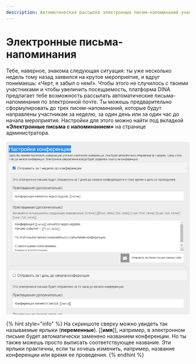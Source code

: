 ```yaml
---
description: Автоматическая рассылка электронных писем-напоминаний участникам конференции
---
```


# Электронные письма-напоминания

Тебе, наверное, знакома следующая ситуация: ты уже несколько недель тому назад заявился на крутое мероприятие, и вдруг понимаешь: «Черт, я забыл о нем!». Чтобы этого не случилось с твоими участниками и чтобы увеличить посещаемость, платформа DINA предлагает тебе возможность рассылать автоматические письма-напоминания по электронной почте. Ты можешь предварительно сформулировать до трех писем-напоминаний, которые будут направлены участникам за неделю, за один день или за один час до начала мероприятия. Настройки для этого можно найти под вкладкой **«Электронные письма с напоминанием»** на странице администратора.

![&#x41D;&#x430;&#x441;&#x442;&#x440;&#x43E;&#x439;&#x43A;&#x430; &#x44D;&#x43B;&#x435;&#x43A;&#x442;&#x440;&#x43E;&#x43D;&#x43D;&#x44B;&#x445; &#x43F;&#x438;&#x441;&#x435;&#x43C;-&#x43D;&#x430;&#x43F;&#x43E;&#x43C;&#x438;&#x43D;&#x430;&#x43D;&#x438;&#x439; ](../../.gitbook/assets/skrin-11.jpg)

{% hint style="info" %}
На скриншоте сверху можно увидеть так называемые ярлыки \(**переменные**\). \[\[**имя**\]\], например, в электронном письме будет автоматически заменено названием конференции. Но ты также можешь просто выписать соответствующее название. Эти ярлыки практичны, если ты хочешь изменить, например, название конференции или время ее проведения.
{% endhint %}

